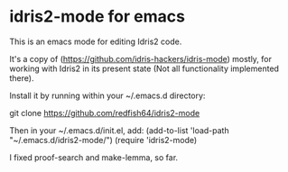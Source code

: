 # idris2-mode for emacs

This is an emacs mode for editing Idris2 code.

It's a copy of (https://github.com/idris-hackers/idris-mode) mostly, for working with Idris2 in its present state (Not all functionality implemented there).

Install it by running within your ~/.emacs.d directory:

git clone https://github.com/redfish64/idris2-mode

Then in your ~/.emacs.d/init.el, add:
(add-to-list 'load-path "~/.emacs.d/idris2-mode/")
(require 'idris2-mode)

I fixed proof-search and make-lemma, so far.
